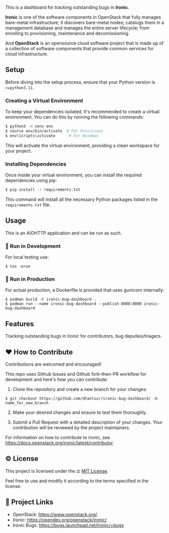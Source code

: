 This is a dashboard for tracking outstanding bugs in **Ironic**.

**Ironic** is one of the software components in OpenStack that fully manages bare-metal infrastructure; it discovers bare-metal nodes; catalogs them in a management database and manages the entire server lifecycle; from enrolling to provisioning, maintenance and decomissioning.

And **OpenStack** is an opensource cloud software project that is made up of a collection of software components that provide common services for cloud infrastructure.

## Setup
Before diving into the setup process, ensure that your Python version is `>=python3.11`.

### Creating a Virtual Environment
To keep your dependencies isolated, it's recommended to create a virtual environment. You can do this by running the following commands:

```bash
$ python3 -m venv env
$ source env/bin/activate  # For Unix/Linux
$ env\Scripts\activate      # For Windows
```

This will activate the virtual environment, providing a clean workspace for your project.

### Installing Dependencies
Once inside your virtual environment, you can install the required dependencies using pip:

```bash
$ pip install -r requirements.txt
```

This command will install all the necessary Python packages listed in the `requirements.txt` file.

## Usage
This is an AIOHTTP application and can be run as such.


### 🧪 Run in Development
For local testing use:

```
$ tox -erun
```

### 🚀 Run in Production
For actual production, a Dockerfile is provided that uses gunicorn internally:

```
$ podman build -t ironic-bug-dashboard .
$ podman run --name ironic-bug-dashboard --publish 8000:8000 ironic-bug-dashboard
```

## Features
Tracking outstanding bugs in Ironic for contributors, bug deputies/triagers.

## ❤️ How to Contribute
Contributions are welcomed and encouraged! 

This repo uses Github Issues and Github fork-then-PR workflow for development and here's how you can contribute:

1. Clone the repository and create a new branch for your changes:

```
$ git checkout https://github.com/dtantsur/ironic-bug-dashboard/ -b name_for_new_branch
```

2. Make your desired changes and ensure to test them thoroughly.

3. Submit a Pull Request with a detailed description of your changes. Your contribution will be reviewed by the project maintainers.

For information on how to contribute to ironic, see https://docs.openstack.org/ironic/latest/contributor

## ©️ License
This project is licensed under the ⚖️ [MIT License](https://github.com/dtantsur/ironic-bug-dashboard/?tab=MIT-1-ov-file).

Feel free to use and modify it according to the terms specified in the license.

## 🔗 Project Links
- OpenStack: https://www.openstack.org/
- Ironic: https://opendev.org/openstack/ironic/
- Ironic Bugs: https://bugs.launchpad.net/ironic/+bugs
